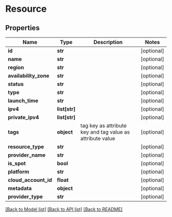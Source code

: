 # Resource

## Properties
Name | Type | Description | Notes
------------ | ------------- | ------------- | -------------
**id** | **str** |  | [optional] 
**name** | **str** |  | [optional] 
**region** | **str** |  | [optional] 
**availability_zone** | **str** |  | [optional] 
**status** | **str** |  | [optional] 
**type** | **str** |  | [optional] 
**launch_time** | **str** |  | [optional] 
**ipv4** | **list[str]** |  | [optional] 
**private_ipv4** | **list[str]** |  | [optional] 
**tags** | **object** | tag key as attribute key and tag value as attribute value | [optional] 
**resource_type** | **str** |  | [optional] 
**provider_name** | **str** |  | [optional] 
**is_spot** | **bool** |  | [optional] 
**platform** | **str** |  | [optional] 
**cloud_account_id** | **float** |  | [optional] 
**metadata** | **object** |  | [optional] 
**provider_type** | **str** |  | [optional] 

[[Back to Model list]](../README.md#documentation-for-models) [[Back to API list]](../README.md#documentation-for-api-endpoints) [[Back to README]](../README.md)


